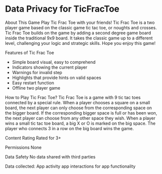 # Data Privacy for TicFracToe
 
About This Game
Play Tic Frac Toe with your friends! 
Tic Frac Toe is a two player game based on the classic game tic tac toe, or noughts and crosses. Tic Frac Toe builds on the game by adding a second degree game board inside the traditional 9x9 board. It takes the classic game up to a different level, challenging your logic and strategic skills. Hope you enjoy this game! 

Features of Tic Frac Toe 
 - Simple board visual, easy to comprehend 
 - Indicators showing the current player 
 - Warnings for invalid step 
 - Highlights that provide hints on valid spaces 
 - Easy restart function 
 - Offline two player game 

How to Play Tic Frac Toe? 
Tic Frac Toe is a game with 9 tic tac toes connected by a special rule. When a player chooses a square on a small board, the next player can only choose from the corresponding space on the bigger board. If the corresponding bigger space is full or has been won, the next player can choose from any other space they wish. When a player wins a small tic tac toe board, a big X or O is marked on the big space. The player who connects 3 in a row on the big board wins the game. 

Content Rating 
Rated for 3+

Permissions
None 

Data Safety 
No data shared with third parties 

Data collected: 
App activity 
app interactions for app functionality
